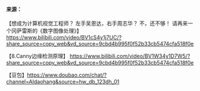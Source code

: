 #### 来源：

【想成为计算机视觉工程师？ 左手吴恩达，右手周志华？ 不，还不够！ 请再来一个冈萨雷斯的《数字图像处理》】 https://www.bilibili.com/video/BV1cS4y1j7UC/?share_source=copy_web&vd_source=9cbd4b995f0f52b33cb5474cfa518f0e

【8.Canny边缘检测原理】 https://www.bilibili.com/video/BV1W34y1D7W5/?share_source=copy_web&vd_source=9cbd4b995f0f52b33cb5474cfa518f0e

【豆包】https://www.doubao.com/chat/?channel=AIdaohang&source=hw_db_123dh_01

